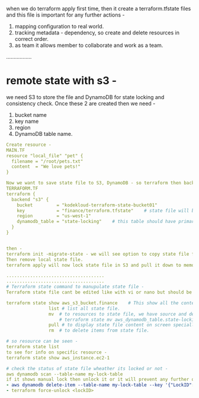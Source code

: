 when we do terraform apply first time, then it create a terraform.tfstate files and this file is important for any further actions - 
1. mapping configuration to real world. 
2. tracking metadata - dependency, so create and delete resources in correct order.
3. as team it allows member to collaborate and work as a team.

.................
# remote state with s3 - 
we need S3 to store the file and DynamoDB for state locking and consistency check.
Once these 2 are created then we need - 
1. bucket name
2. key name
3. region
4. DynamoDB table name.

```yml
Create resource - 
MAIN.TF
resource "local_file" "pet" {
  filename = "/root/pets.txt"
  content  = "We love pets!"
}

Now we want to save state file to S3, DynamoDB - so terraform then backend "s3" then key value based bucketname, key, region, tablename.
TERRAFORM.TF
terraform {
  backend "s3" {
    bucket         = "kodekloud-terraform-state-bucket01"
    key            = "finance/terraform.tfstate"    # state file will be stored in folder called finance.
    region         = "us-west-1"
    dynamodb_table = "state-locking"    # this table should have primary key/hash key with the name lock_id
  }
}


then - 
terraform init -migrate-state - we will see option to copy state file from local to s3 as we already have state file in local.
Then remove local state file.
terraform apply will now lock state file in S3 and pull it down to memory.

.....................................
.....................................
# Terraform state command to manupulate state file - 
Terraform state file cant be edited like with vi or nano but should be used with proper command - 

terraform state show aws_s3_bucket.finance    # This show all the content of state file.
                list # list all state file.
                mv  # to resources to state file, we have source and destination.
                    # terraform state mv aws_dynamodb_table.state-locking aws_dynamodb_table.state-lockim. 
                pull # to display state file content on screen specially in terms of s3 storage state file.
                rm  # to delete items from state file.

# so resource can be seen - 
terraform state list 
to see for info on specific resource - 
terraform state show aws_instance.ec2-1

# check the status of state file wheather its locked or not - 
aws dynamodb scan --table-name my-lock-table
if it shows manual lock then unlock it or it will prevent any further operation on state file.
- aws dynamodb delete-item --table-name my-lock-table --key '{"LockID": {"S": "<lockID>"}}'
- terraform force-unlock <lockID>
```